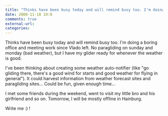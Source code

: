 ```yaml
---
title: "Thinks have been busy today and will remind busy too. I'm doing a boring offi..."
date: 2008-11-18 19:0
comments: true
external-url:
categories:
---
```

Thinks have been busy today and will remind busy too. I'm doing a boring office and meeting work since Vlado left. No paragliding on sunday and monday (bad weather), but I have my glider ready for whenever the weather is good.  
  
I've been thinking about creating some weather auto-notifier (like "go gliding there, there's a good wind for starts and good weather for flying in general"). It could harvest information from weather forecast sites and paragliding sites... Could be fun, given enough time...  
  
I met some friends during the weekend, went to visit my little bro and his girlfriend and so on. Tomorrow, I will be mostly offline in Hainburg.  
  
Write me :) !
